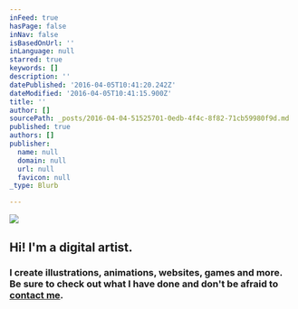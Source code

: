 ```yaml
---
inFeed: true
hasPage: false
inNav: false
isBasedOnUrl: ''
inLanguage: null
starred: true
keywords: []
description: ''
datePublished: '2016-04-05T10:41:20.242Z'
dateModified: '2016-04-05T10:41:15.900Z'
title: ''
author: []
sourcePath: _posts/2016-04-04-51525701-0edb-4f4c-8f82-71cb59980f9d.md
published: true
authors: []
publisher:
  name: null
  domain: null
  url: null
  favicon: null
_type: Blurb

---
```

![](https://the-grid-user-content.s3-us-west-2.amazonaws.com/3826153e-8759-4d1f-9df5-406a3934db40.png)

## Hi! I'm a digital artist.

### I create illustrations, animations, websites, games and more. Be sure to check out what I have done and don't be afraid to [contact me][0].

[0]: null
